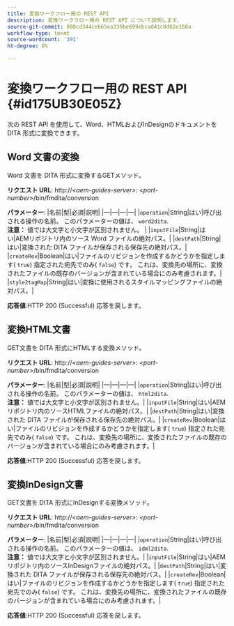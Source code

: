 ```yaml
---
title: 変換ワークフロー用の REST API
description: 変換ワークフロー用の REST API について説明します。
source-git-commit: 880cd344ceb65ea339be699ebcad41c0d62e168a
workflow-type: tm+mt
source-wordcount: '391'
ht-degree: 0%

---
```


# 変換ワークフロー用の REST API {#id175UB30E05Z}

次の REST API を使用して、Word、HTMLおよびInDesignのドキュメントを DITA 形式に変換できます。

## Word 文書の変換

Word 文書を DITA 形式に変換するGETメソッド。

**リクエスト URL**: http://*&lt;aem-guides-server>*: *&lt;port-number>*/bin/fmdita/conversion

**パラメーター**: |名前|型|必須|説明| |—|—|—|—| |``operation``|String|はい|呼び出される操作の名前。 このパラメーターの値は、 ``word2dita``. <br> **注意：** 値では大文字と小文字が区別されません。 | |`inputFile`|String|はい|AEMリポジトリ内のソース Word ファイルの絶対パス。| |`destPath`|String|はい|変換された DITA ファイルが保存される保存先の絶対パス。| |`createRev`|Boolean|はい|ファイルのリビジョンを作成するかどうかを指定します\( `true`\) 指定された宛先でのみ\( `false`\) です。 これは、変換先の場所に、変換されたファイルの既存のバージョンが含まれている場合にのみ考慮されます。| |`style2tagMap`|String|はい|変換に使用されるスタイルマッピングファイルの絶対パス。|

**応答値**:HTTP 200 \(Successful\) 応答を戻します。

## 変換HTML文書

GET文書を DITA 形式にHTMLする変換メソッド。

**リクエスト URL**: http://*&lt;aem-guides-server>*: *&lt;port-number>*/bin/fmdita/conversion

**パラメーター**: |名前|型|必須|説明| |—|—|—|—| |`operation`|String|はい|呼び出される操作の名前。 このパラメーターの値は、 ``html2dita``. <br> **注意：** 値では大文字と小文字が区別されません。| |`inputFile`|String|はい|AEMリポジトリ内のソースHTMLファイルの絶対パス。| |`destPath`|String|はい|変換された DITA ファイルが保存される保存先の絶対パス。| |`createRev`|Boolean|はい|ファイルのリビジョンを作成するかどうかを指定します\( `true`\) 指定された宛先でのみ\( `false`\) です。 これは、変換先の場所に、変換されたファイルの既存のバージョンが含まれている場合にのみ考慮されます。|

**応答値**:HTTP 200 \(Successful\) 応答を戻します。

## 変換InDesign文書

GET文書を DITA 形式にInDesignする変換メソッド。

**リクエスト URL**: http://*&lt;aem-guides-server>*: *&lt;port-number>*/bin/fmdita/conversion

**パラメーター**: |名前|型|必須|説明| |—|—|—|—| |``operation``|String|はい|呼び出される操作の名前。 このパラメーターの値は、 ``idml2dita``. <br> **注意：** 値では大文字と小文字が区別されません。| |`inputFile`|String|はい|AEMリポジトリ内のソースInDesignファイルの絶対パス。| |`destPath`|String|はい|変換された DITA ファイルが保存される保存先の絶対パス。| |`createRev`|Boolean|はい|ファイルのリビジョンを作成するかどうかを指定します\( `true`\) 指定された宛先でのみ\( `false`\) です。 これは、変換先の場所に、変換されたファイルの既存のバージョンが含まれている場合にのみ考慮されます。|

**応答値**:HTTP 200 \(Successful\) 応答を戻します。
